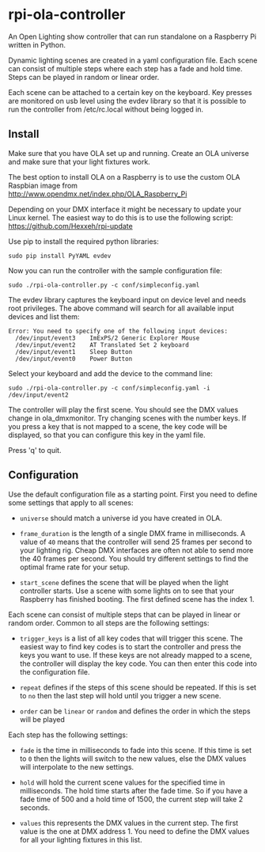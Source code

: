 rpi-ola-controller
==================

An Open Lighting show controller that can run standalone on a Raspberry Pi written in Python.

Dynamic lighting scenes are created in a yaml configuration file. Each scene can consist of multiple steps where each step has a fade and hold time. Steps can be played in random or linear order.

Each scene can be attached to a certain key on the keyboard. Key presses are monitored on usb level using the evdev library so that it is possible to run the controller from /etc/rc.local without being logged in.

Install
-------

Make sure that you have OLA set up and running. Create an OLA universe and make sure that your light fixtures work.

The best option to install OLA on a Raspberry is to use the custom OLA Raspbian image from http://www.opendmx.net/index.php/OLA_Raspberry_Pi

Depending on your DMX interface it might be necessary to update your Linux kernel. The easiest way to do this is to use the following script: https://github.com/Hexxeh/rpi-update

Use pip to install the required python libraries:

	sudo pip install PyYAML evdev
	
Now you can run the controller with the sample configuration file:

	sudo ./rpi-ola-controller.py -c conf/simpleconfig.yaml
	
The evdev library captures the keyboard input on device level and needs root privileges. The above command will search for all available input devices and list them:

	Error: You need to specify one of the following input devices:
	  /dev/input/event3    ImExPS/2 Generic Explorer Mouse 
	  /dev/input/event2    AT Translated Set 2 keyboard    
	  /dev/input/event1    Sleep Button                    
	  /dev/input/event0    Power Button
	  
Select your keyboard and add the device to the command line:

	sudo ./rpi-ola-controller.py -c conf/simpleconfig.yaml -i /dev/input/event2
	
The controller will play the first scene. You should see the DMX values change in ola_dmxmonitor. Try changing scenes with the number keys. If you press a key that is not mapped to a scene, the key code will be displayed, so that you can configure this key in the yaml file.

Press 'q' to quit.

Configuration
-------------

Use the default configuration file as a starting point. First you need to define some settings that apply to all scenes:

* `universe` should match a universe id you have created in OLA. 

* `frame_duration` is the length of a single DMX frame in milliseconds. A value of `40` means that the controller will send 25 frames per second to your lighting rig. Cheap DMX interfaces are often not able to send more the 40 frames per second. You should try different settings to find the optimal frame rate for your setup.

* `start_scene` defines the scene that will be played when the light controller starts. Use a scene with some lights on to see that your Raspberry has finished booting. The first defined scene has the index 1.

Each scene can consist of multiple steps that can be played in linear or random order. Common to all steps are the following settings:

* `trigger_keys` is a list of all key codes that will trigger this scene. The easiest way to find key codes is to start the controller and press the keys you want to use. If these keys are not already mapped to a scene, the controller will display the key code. You can then enter this code into the configuration file.

* `repeat` defines if the steps of this scene should be repeated. If this is set to `no` then the last step will hold until you trigger a new scene.

* `order` can be `linear` or `random` and defines the order in which the steps will be played

Each step has the following settings:

* `fade` is the time in milliseconds to fade into this scene. If this time is set to `0` then the lights will switch to the new values, else the DMX values will interpolate to the new settings.

* `hold` will hold the current scene values for the specified time in milliseconds. The hold time starts after the fade time. So if you have a fade time of 500 and a hold time of 1500, the current step will take 2 seconds.

* `values` this represents the DMX values in the current step. The first value is the one at DMX address 1. You need to define the DMX values for all your lighting fixtures in this list.
